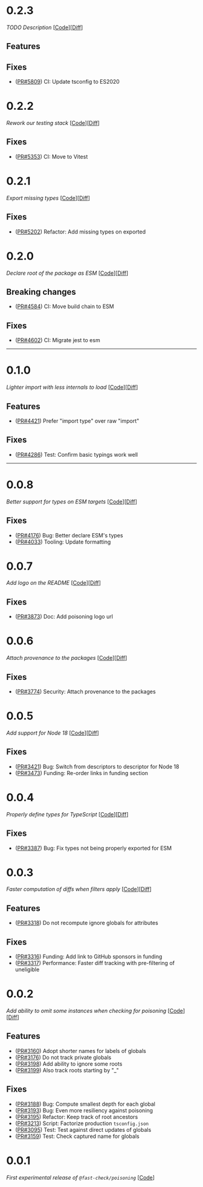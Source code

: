 # 0.2.3

_TODO Description_
[[Code](https://github.com/dubzzz/fast-check/tree/poisoning%2Fv0.2.3)][[Diff](https://github.com/dubzzz/fast-check/compare/poisoning%2Fv0.2.2...poisoning%2Fv0.2.3)]

## Features



## Fixes

- ([PR#5809](https://github.com/dubzzz/fast-check/pull/5809)) CI: Update tsconfig to ES2020

# 0.2.2

_Rework our testing stack_
[[Code](https://github.com/dubzzz/fast-check/tree/poisoning%2Fv0.2.2)][[Diff](https://github.com/dubzzz/fast-check/compare/poisoning%2Fv0.2.1...poisoning%2Fv0.2.2)]

## Fixes

- ([PR#5353](https://github.com/dubzzz/fast-check/pull/5353)) CI: Move to Vitest

# 0.2.1

_Export missing types_
[[Code](https://github.com/dubzzz/fast-check/tree/poisoning%2Fv0.2.1)][[Diff](https://github.com/dubzzz/fast-check/compare/poisoning%2Fv0.2.0...poisoning%2Fv0.2.1)]

## Fixes

- ([PR#5202](https://github.com/dubzzz/fast-check/pull/5202)) Refactor: Add missing types on exported

# 0.2.0

_Declare root of the package as ESM_
[[Code](https://github.com/dubzzz/fast-check/tree/poisoning%2Fv0.2.0)][[Diff](https://github.com/dubzzz/fast-check/compare/poisoning%2Fv0.1.0...poisoning%2Fv0.2.0)]

## Breaking changes

- ([PR#4584](https://github.com/dubzzz/fast-check/pull/4584)) CI: Move build chain to ESM

## Fixes

- ([PR#4602](https://github.com/dubzzz/fast-check/pull/4602)) CI: Migrate jest to esm

---

# 0.1.0

_Lighter import with less internals to load_
[[Code](https://github.com/dubzzz/fast-check/tree/poisoning%2Fv0.1.0)][[Diff](https://github.com/dubzzz/fast-check/compare/poisoning%2Fv0.0.8...poisoning%2Fv0.1.0)]

## Features

- ([PR#4421](https://github.com/dubzzz/fast-check/pull/4421)) Prefer "import type" over raw "import"

## Fixes

- ([PR#4286](https://github.com/dubzzz/fast-check/pull/4286)) Test: Confirm basic typings work well

---

# 0.0.8

_Better support for types on ESM targets_
[[Code](https://github.com/dubzzz/fast-check/tree/poisoning%2Fv0.0.8)][[Diff](https://github.com/dubzzz/fast-check/compare/poisoning%2Fv0.0.7...poisoning%2Fv0.0.8)]

## Fixes

- ([PR#4176](https://github.com/dubzzz/fast-check/pull/4176)) Bug: Better declare ESM's types
- ([PR#4033](https://github.com/dubzzz/fast-check/pull/4033)) Tooling: Update formatting

# 0.0.7

_Add logo on the README_
[[Code](https://github.com/dubzzz/fast-check/tree/poisoning%2Fv0.0.7)][[Diff](https://github.com/dubzzz/fast-check/compare/poisoning%2Fv0.0.6...poisoning%2Fv0.0.7)]

## Fixes

- ([PR#3873](https://github.com/dubzzz/fast-check/pull/3873)) Doc: Add poisoning logo url

# 0.0.6

_Attach provenance to the packages_
[[Code](https://github.com/dubzzz/fast-check/tree/poisoning%2Fv0.0.6)][[Diff](https://github.com/dubzzz/fast-check/compare/poisoning%2Fv0.0.5...poisoning%2Fv0.0.6)]

## Fixes

- ([PR#3774](https://github.com/dubzzz/fast-check/pull/3774)) Security: Attach provenance to the packages

# 0.0.5

_Add support for Node 18_
[[Code](https://github.com/dubzzz/fast-check/tree/poisoning%2Fv0.0.5)][[Diff](https://github.com/dubzzz/fast-check/compare/poisoning%2Fv0.0.4...poisoning%2Fv0.0.5)]

## Fixes

- ([PR#3421](https://github.com/dubzzz/fast-check/pull/3421)) Bug: Switch from descriptors to descriptor for Node 18
- ([PR#3473](https://github.com/dubzzz/fast-check/pull/3473)) Funding: Re-order links in funding section

# 0.0.4

_Properly define types for TypeScript_
[[Code](https://github.com/dubzzz/fast-check/tree/poisoning%2Fv0.0.4)][[Diff](https://github.com/dubzzz/fast-check/compare/poisoning%2Fv0.0.3...poisoning%2Fv0.0.4)]

## Fixes

- ([PR#3387](https://github.com/dubzzz/fast-check/pull/3387)) Bug: Fix types not being properly exported for ESM

# 0.0.3

_Faster computation of diffs when filters apply_
[[Code](https://github.com/dubzzz/fast-check/tree/poisoning%2Fv0.0.3)][[Diff](https://github.com/dubzzz/fast-check/compare/poisoning%2Fv0.0.2...poisoning%2Fv0.0.3)]

## Features

- ([PR#3318](https://github.com/dubzzz/fast-check/pull/3318)) Do not recompute ignore globals for attributes

## Fixes

- ([PR#3316](https://github.com/dubzzz/fast-check/pull/3316)) Funding: Add link to GitHub sponsors in funding
- ([PR#3317](https://github.com/dubzzz/fast-check/pull/3317)) Performance: Faster diff tracking with pre-filtering of uneligible

# 0.0.2

_Add ability to omit some instances when checking for poisoning_
[[Code](https://github.com/dubzzz/fast-check/tree/poisoning%2Fv0.0.2)][[Diff](https://github.com/dubzzz/fast-check/compare/poisoning%2Fv0.0.1...poisoning%2Fv0.0.2)]

## Features

- ([PR#3160](https://github.com/dubzzz/fast-check/pull/3160)) Adopt shorter names for labels of globals
- ([PR#3176](https://github.com/dubzzz/fast-check/pull/3176)) Do not track private globals
- ([PR#3198](https://github.com/dubzzz/fast-check/pull/3198)) Add ability to ignore some roots
- ([PR#3199](https://github.com/dubzzz/fast-check/pull/3199)) Also track roots starting by "\_"

## Fixes

- ([PR#3188](https://github.com/dubzzz/fast-check/pull/3188)) Bug: Compute smallest depth for each global
- ([PR#3193](https://github.com/dubzzz/fast-check/pull/3193)) Bug: Even more resiliency against poisoning
- ([PR#3195](https://github.com/dubzzz/fast-check/pull/3195)) Refactor: Keep track of root ancestors
- ([PR#3213](https://github.com/dubzzz/fast-check/pull/3213)) Script: Factorize production `tsconfig.json`
- ([PR#3095](https://github.com/dubzzz/fast-check/pull/3095)) Test: Test against direct updates of globals
- ([PR#3159](https://github.com/dubzzz/fast-check/pull/3159)) Test: Check captured name for globals

# 0.0.1

_First experimental release of `@fast-check/poisoning`_
[[Code](https://github.com/dubzzz/fast-check/tree/poisoning%2Fv0.0.1)]
